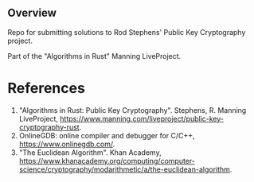 ## Overview
Repo for submitting solutions to Rod Stephens' Public Key Cryptography project.

Part of the "Algorithms in Rust" Manning LiveProject. 

# References
1. "Algorithms in Rust: Public Key Cryptography". Stephens, R. Manning LiveProject, https://www.manning.com/liveproject/public-key-cryptography-rust.
2. OnlineGDB: online compiler and debugger for C/C++, https://www.onlinegdb.com/.
3. "The Euclidean Algorithm". Khan Academy, https://www.khanacademy.org/computing/computer-science/cryptography/modarithmetic/a/the-euclidean-algorithm.
